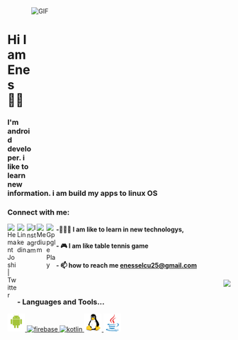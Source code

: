 <img align="right" height="390px" width="450px" alt="GIF" src="https://media.giphy.com/media/llarwdtFqG63IlqUR1/giphy.gif" />
<br />


### <h1>Hi I am Enes  🙋‍♂️</h1>
### I'm android developer. i like to learn new information. i am build my apps to linux OS

<h3 align="left">Connect with me:</h3>


<a href="https://twitter.com/home?lang=tr">
  <img align="left" alt="Hemant Joshi| Twitter" width="22px" src="https://cdn.jsdelivr.net/npm/simple-icons@v3/icons/twitter.svg" />
</a>
<a href="https://www.linkedin.com/in/enes-sel%C3%A7uk-26a9ba18a/">
  <img align="left" alt="Linkedin" width="22px" src="https://cdn.jsdelivr.net/npm/simple-icons@v3/icons/linkedin.svg" />
</a>
<a href="https://www.instagram.com/enesellcuk/">
  <img align="left" alt="Instagram" width="22px" src="https://cdn.jsdelivr.net/npm/simple-icons@v3/icons/instagram.svg" />
</a>
<a href="https://medium.com/@enesselcu25">
  <img align="left" alt=" Medium" width="22px" src="https://cdn.jsdelivr.net/npm/simple-icons@v3/icons/medium.svg" />
</a>
<a href="https://play.google.com/store/apps/details?id=com.enes.Egezegenler">
  <img align="left" alt=" Gppgle Play" width="22px" src="https://cdn.jsdelivr.net/npm/simple-icons@v3/icons/googleplay.svg" />
</a>


#### -👨🏻‍💻 I am like to learn in new technologys, 

#### - 🎮 I am like table tennis game 

#### - 📫 how to reach me enesselcu25@gmail.com 

 <p>&nbsp;<img align="right" src="https://github-readme-stats.vercel.app/api?username=enesselcuk25&show_icons=true&&title_color=fff&icon_color=79ff97&text_color=9f9f9f&bg_color=151515&locale=en" /></p>

### - Languages and Tools...

<p align="left"> <a href="https://developer.android.com" target="_blank" rel="noreferrer"> <img src="https://raw.githubusercontent.com/devicons/devicon/master/icons/android/android-original-wordmark.svg" alt="android" width="40" height="40"/> </a> 
<a href="https://firebase.google.com/" target="_blank" rel="noreferrer"> <img src="https://www.vectorlogo.zone/logos/firebase/firebase-icon.svg" alt="firebase" width="40" height="40"/>
</a> 
<a href="https://kotlinlang.org" target="_blank" rel="noreferrer"> <img src="https://www.vectorlogo.zone/logos/kotlinlang/kotlinlang-icon.svg" alt="kotlin" width="40" height="40"/> </a>
<a href="https://www.linux.org/" target="_blank" rel="noreferrer"> <img src="https://raw.githubusercontent.com/devicons/devicon/master/icons/linux/linux-original.svg" alt="linux" width="40" height="40"/> </a> 
<a href="https://www.linux.org/" target="_blank" rel="noreferrer"> <img src="https://raw.githubusercontent.com/devicons/devicon/master/icons/java/java-original.svg" alt="linux" width="40" height="40"/> </a>
</p>
